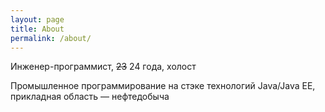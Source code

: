```yaml
---
layout: page
title: About
permalink: /about/
---
```


Инженер-программист, ~~23~~ 24 года, холост

Промышленное программирование на стэке технологий Java/Java EE, прикладная область — нефтедобыча


[jekyll-organization]: https://github.com/jekyll
